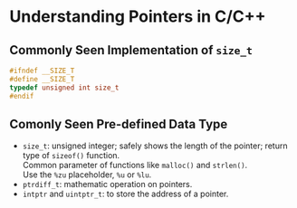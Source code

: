 # Understanding Pointers in C/C++

## Commonly Seen Implementation of `size_t`
```C++
#ifndef __SIZE_T
#define __SIZE_T
typedef unsigned int size_t
#endif
```

## Comonly Seen Pre-defined Data Type
* `size_t`: unsigned integer; safely shows the length of the pointer; return type of `sizeof()` function.  
  Common parameter of functions like `malloc()` and `strlen()`.  
  Use the `%zu` placeholder, `%u` or `%lu`.
* `ptrdiff_t`: mathematic operation on pointers.
* `intptr` and `uintptr_t`: to store the address of a pointer.
